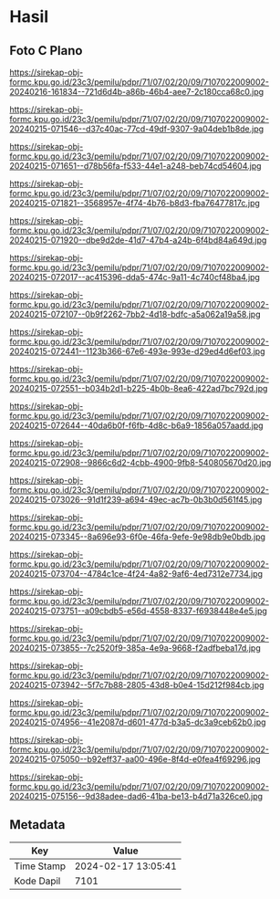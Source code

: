# Hasil

## Foto C Plano

https://sirekap-obj-formc.kpu.go.id/23c3/pemilu/pdpr/71/07/02/20/09/7107022009002-20240216-161834--721d6d4b-a86b-46b4-aee7-2c180cca68c0.jpg

https://sirekap-obj-formc.kpu.go.id/23c3/pemilu/pdpr/71/07/02/20/09/7107022009002-20240215-071546--d37c40ac-77cd-49df-9307-9a04deb1b8de.jpg

https://sirekap-obj-formc.kpu.go.id/23c3/pemilu/pdpr/71/07/02/20/09/7107022009002-20240215-071651--d78b56fa-f533-44e1-a248-beb74cd54604.jpg

https://sirekap-obj-formc.kpu.go.id/23c3/pemilu/pdpr/71/07/02/20/09/7107022009002-20240215-071821--3568957e-4f74-4b76-b8d3-fba76477817c.jpg

https://sirekap-obj-formc.kpu.go.id/23c3/pemilu/pdpr/71/07/02/20/09/7107022009002-20240215-071920--dbe9d2de-41d7-47b4-a24b-6f4bd84a649d.jpg

https://sirekap-obj-formc.kpu.go.id/23c3/pemilu/pdpr/71/07/02/20/09/7107022009002-20240215-072017--ac415396-dda5-474c-9a11-4c740cf48ba4.jpg

https://sirekap-obj-formc.kpu.go.id/23c3/pemilu/pdpr/71/07/02/20/09/7107022009002-20240215-072107--0b9f2262-7bb2-4d18-bdfc-a5a062a19a58.jpg

https://sirekap-obj-formc.kpu.go.id/23c3/pemilu/pdpr/71/07/02/20/09/7107022009002-20240215-072441--1123b366-67e6-493e-993e-d29ed4d6ef03.jpg

https://sirekap-obj-formc.kpu.go.id/23c3/pemilu/pdpr/71/07/02/20/09/7107022009002-20240215-072551--b034b2d1-b225-4b0b-8ea6-422ad7bc792d.jpg

https://sirekap-obj-formc.kpu.go.id/23c3/pemilu/pdpr/71/07/02/20/09/7107022009002-20240215-072644--40da6b0f-f6fb-4d8c-b6a9-1856a057aadd.jpg

https://sirekap-obj-formc.kpu.go.id/23c3/pemilu/pdpr/71/07/02/20/09/7107022009002-20240215-072908--9866c6d2-4cbb-4900-9fb8-540805670d20.jpg

https://sirekap-obj-formc.kpu.go.id/23c3/pemilu/pdpr/71/07/02/20/09/7107022009002-20240215-073026--91d1f239-a694-49ec-ac7b-0b3b0d561f45.jpg

https://sirekap-obj-formc.kpu.go.id/23c3/pemilu/pdpr/71/07/02/20/09/7107022009002-20240215-073345--8a696e93-6f0e-46fa-9efe-9e98db9e0bdb.jpg

https://sirekap-obj-formc.kpu.go.id/23c3/pemilu/pdpr/71/07/02/20/09/7107022009002-20240215-073704--4784c1ce-4f24-4a82-9af6-4ed7312e7734.jpg

https://sirekap-obj-formc.kpu.go.id/23c3/pemilu/pdpr/71/07/02/20/09/7107022009002-20240215-073751--a09cbdb5-e56d-4558-8337-f6938448e4e5.jpg

https://sirekap-obj-formc.kpu.go.id/23c3/pemilu/pdpr/71/07/02/20/09/7107022009002-20240215-073855--7c2520f9-385a-4e9a-9668-f2adfbeba17d.jpg

https://sirekap-obj-formc.kpu.go.id/23c3/pemilu/pdpr/71/07/02/20/09/7107022009002-20240215-073942--5f7c7b88-2805-43d8-b0e4-15d212f984cb.jpg

https://sirekap-obj-formc.kpu.go.id/23c3/pemilu/pdpr/71/07/02/20/09/7107022009002-20240215-074956--41e2087d-d601-477d-b3a5-dc3a9ceb62b0.jpg

https://sirekap-obj-formc.kpu.go.id/23c3/pemilu/pdpr/71/07/02/20/09/7107022009002-20240215-075050--b92eff37-aa00-496e-8f4d-e0fea4f69296.jpg

https://sirekap-obj-formc.kpu.go.id/23c3/pemilu/pdpr/71/07/02/20/09/7107022009002-20240215-075156--9d38adee-dad6-41ba-be13-b4d71a326ce0.jpg


## Metadata

| Key        | Value               |
| ---------- | ------------------- |
| Time Stamp | 2024-02-17 13:05:41 |
| Kode Dapil | 7101                |



